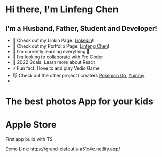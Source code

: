 # Hi there, I'm Linfeng Chen

## I'm a Husband, Father, Student and Developer!

- 🔭 Check out my Linkin Page: [Linkedin](https://www.linkedin.com/in/linfeng-chen-a73105244/)!
- 👀 Check out my Portfolio Page: [Linfeng Chen](https://linfeng.netlify.app/)!
- 🌱 I’m currently learning everything 🤣
- 👯 I’m looking to collaborate with Pro Coder
- 🥅 2022 Goals: Learn more about React
- ⚡ Fun fact: I love to and play Vedio Game
- 😻 Check out the other project I created: [Pokeman Go](https://github.com/danielchen2003/PokemanGoV1.0), [Yummy](https://github.com/danielchen2003/final-project-MERN-niu)
-

# The best photos App for your kids

# Apple Store

First app build with TS

Demo Link: https://grand-clafoutis-a51c4e.netlify.app/

